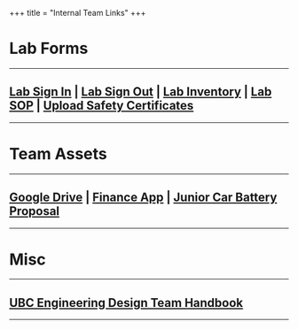+++
title = "Internal Team Links"
+++

# Lab Forms
---

## [Lab Sign In](https://form.jotform.com/63001712223236) | [Lab Sign Out](https://form.jotform.com/63001791811246) | [Lab Inventory](https://docs.google.com/spreadsheets/d/1zPqP23Z02I8iavZ902oKUTuOukcSbLERkJTW3zqJMJU/edit#gid=0&h=oAQFsbOdl) | [Lab SOP](https://drive.google.com/open?id=0BxA5RJPqh-P_MmhSQ1dELUhLNjQ) | [Upload Safety Certificates](https://form.jotform.com/62887715352263)
---


# Team Assets
---

## [Google Drive](https://drive.google.com/drive/u/1/folders/0BxA5RJPqh-P_WlZvTlRvMi1GV00) | [Finance App](http://finance.ubcchemecar.com/) | [Junior Car Battery Proposal](https://drive.google.com/open?id=0BzHMHyppV3eWVmRyNzVoZklRQy1EWE45U0s1NXh3bmh1OGNz) 
---

# Misc
---
## [UBC Engineering Design Team Handbook](/docs/EDT_handbook.pdf)
---